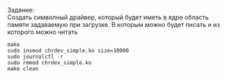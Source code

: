 Задание:  
Создать символный драйвер, который будет иметь в ядре область памяти задаваемую при загрузке.
В которым можно будет писать и из которого можно читать
```
make
sudo insmod chrdev_simple.ko size=10000
sudo journalctl -r
sudo rmmod chrdev_simple.ko
make clean
```
